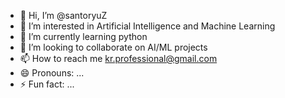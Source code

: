 - 👋 Hi, I’m @santoryuZ
- 👀 I’m interested in Artificial Intelligence and Machine Learning
- 🌱 I’m currently learning python 
- 💞️ I’m looking to collaborate on AI/ML projects
- 📫 How to reach me kr.professional@gmail.com
- 😄 Pronouns: ...
- ⚡ Fun fact: ...

<!---
santoryuZ/santoryuZ is a ✨ special ✨ repository because its `README.md` (this file) appears on your GitHub profile.
You can click the Preview link to take a look at your changes.
--->
